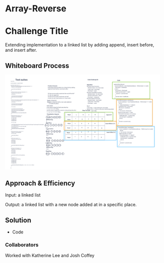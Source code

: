 # Array-Reverse

# Challenge Title

Extending implementation to a linked list by adding append, insert before, and insert after.

## Whiteboard Process

![Whiteboard Process](./Assets/Linked-List-Insertions.png)

## Approach & Efficiency

Input: a linked list

Output: a linked list with a new node added at
in a specific place.

## Solution

- Code

<!-- 'use strict';

class Node {
  constructor(value) {
    this.value = value;
    this.next = null;
  }
}

class LinkedList {
  constructor() {
    this.head = null;
  }

  insert(value) {
    let node = new Node(value);
    node.next = this.head;
    this.head = node;
  }

  insertBefore(value, target) {
    let node = new Node(value);
    if (!this.head) {
      this.head = node;
      return;
    }
    if (this.head.value === target) {
      node.next = this.head;
      this.head = node;
      return;
    }

    let currentNode = this.head;
    let prevNode = null;

    while (currentNode) {
      if (currentNode.value === target) {
        node.next = currentNode;
        prevNode.next = node;
        return;
      }
      prevNode = currentNode;
      currentNode = currentNode.next;
    }
    prevNode.next = node;
  }

  insertAfter(value, target) {
    const newNode = new Node(value);

    if (!this.head) {
      this.head = newNode;
      return;
    }

    let currentNode = this.head;

    while (currentNode) {
      if (currentNode.value === target) {
        newNode.next = currentNode.next;
        currentNode.next = newNode;
        return;
      }
      currentNode = currentNode.next;
    }

    currentNode.next = newNode;
  }

  append(value) {
    let node = new Node(value);
    if (!this.head) {
      this.head = node;
      return;
    }
    let current = this.head;

    while (current.next) {
      current = current.next;
    }
    current.next = node;
  }

  traversal() {
    let current = this.head;

    while (current) {
      console.log(current.value);
      current = current.next;
    }
  }

  find(value) {
    let current = this.head;

    while (current) {
      if (current.value === value) return true;
      current = current.next;
    }
    return false;
  }

  toStr() {
    let result = '';
    let current = this.head;
    while (current) {
      result += `{ ${current.value} } -> `;
      current = current.next;
    }
    result += 'NULL';

    return result;
  }
}

let list = new LinkedList();
list.append('a');
list.append('b');
list.append('c');
list.append('d');

console.log(JSON.stringify(list));

module.exports = LinkedList; -->

### Collaborators

Worked with Katherine Lee and Josh Coffey
